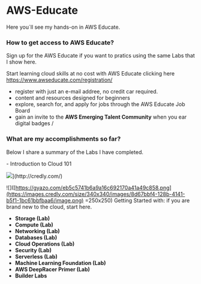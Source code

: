 # AWS-Educate
Here you´ll see my hands-on in AWS Educate.

<h3>How to get access to AWS Educate?</h3>
Sign up for the AWS Educate if you want to pratics using the same Labs that I show here.

Start learning cloud skills at no cost with AWS Educate clicking here https://www.awseducate.com/registration/
- register with just an e-mail addree, no credit car required.
- content and resources designed for beginners
- explore, search for, and apply for jobs through the AWS Educate Job Board
- gain an invite to the **AWS Emerging Talent Community** when you ear digital badges /


<h3>What are my accomplishments so far?</h3>
Below I share a summary of the Labs I have completed. </p>
- Introduction to Cloud 101</p>
<img src="https://images.credly.com/size/340x340/images/8d67bbf4-128b-4141-b5f1-1bc61bbfbaa6/image.png">](http://credly.com/)

![]([https://gyazo.com/eb5c5741b6a9a16c692170a41a49c858.png](https://images.credly.com/size/340x340/images/8d67bbf4-128b-4141-b5f1-1bc61bbfbaa6/image.png) =250x250)
Getting Started with: if you are brand new to the cloud, start here.
- **Storage (Lab)**
- **Compute (Lab)**
- **Networking (Lab)**
- **Databases (Lab)**
- **Cloud Operations (Lab)**
- **Security (Lab)**
- **Serverless (Lab)**
- **Machine Learning Foundation (Lab)**
- **AWS DeepRacer Primer (Lab)**
- **Builder Labs**




